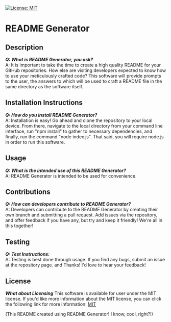 
[![License: MIT](https://img.shields.io/badge/License-MIT-yellow.svg)](https://opensource.org/licenses/MIT)
# README Generator 

## Description
***Q: What is README Generator, you ask?*** <br>
A: It is important to take the time to create a high quality README for your GitHub repositories. How else are visiting developers expected to know how to use your meticulously crafted code? This software will provide prompts to the user, the answers to which will be used to craft a README file in the same directory as the software itself. <br>

## Installation Instructions 
***Q: How do you install README Generator?*** <br>
A: Installation is easy! Go ahead and clone the repository to your local device. From there, navigate to the local directory from your command line interface, run "npm install" to gather to necessary dependencies, and finally, run the command "node index.js". That said, you will require node.js in order to run this software. <br>

## Usage
***Q: What is the intended use of this README Generator?*** <br>
A: README Generator is intended to be used for convenience.<br>

## Contributions
***Q: How can developers contribute to README Generator?*** <br>
A: Developers can contribute to the README Generator by creating their own branch and submitting a pull request. Add issues via the repository, and offer feedback if you have any, but try and keep it friendly! We're all in this together!<br>

## Testing 
***Q: Test Instructions:<br>***
A: Testing is best done through usage. If you find any bugs, submit an issue at the repository page. and Thanks! I'd love to hear your feedback!<br>


## License
***What about Licensing***
This software is available for user under the MIT license. If you'd like more information about the MIT license, you can click the following link for more information:
[MIT](https://opensource.org/licenses/MIT)

(This README created using README Generator! I know, cool, right?!)
